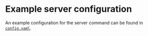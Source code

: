 # Example server configuration

An example configuration for the server command
can be found in [`config.yaml`](./config.yaml).
